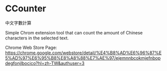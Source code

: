 # CCounter
中文字數計算

Simple Chrom extension tool that can count the amount of Chinese characters in the selected text.

Chrome Web Store Page: https://chrome.google.com/webstore/detail/%E4%B8%AD%E6%96%87%E5%AD%97%E6%95%B8%E8%A8%88%E7%AE%97/ejemnnbcokmjefnbopdegfonjlbocico?hl=zh-TW&authuser=3
